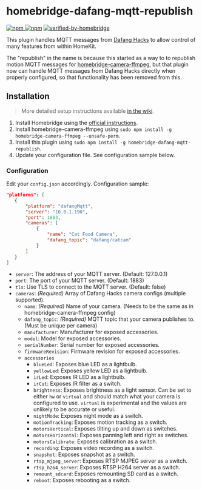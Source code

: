 # homebridge-dafang-mqtt-republish

[![npm](https://img.shields.io/npm/v/homebridge-dafang-mqtt-republish) ![npm](https://img.shields.io/npm/dt/homebridge-dafang-mqtt-republish)](https://www.npmjs.com/package/homebridge-dafang-mqtt-republish) [![verified-by-homebridge](https://badgen.net/badge/homebridge/verified/purple)](https://github.com/homebridge/homebridge/wiki/Verified-Plugins)

This plugin handles MQTT messages from [Dafang Hacks](https://github.com/EliasKotlyar/Xiaomi-Dafang-Hacks) to allow control of many features from within HomeKit.

The "republish" in the name is because this started as a way to to republish motion MQTT messages for [homebridge-camera-ffmpeg](https://github.com/homebridge-plugins/homebridge-camera-ffmpeg), but that plugin now can handle MQTT messages from Dafang Hacks directly when properly configured, so that functionality has been removed from this.

## Installation

> More detailed setup instructions available [in the wiki](https://github.com/Sunoo/homebridge-dafang-mqtt-republish/wiki/Configuring-Dafang-Hacks-Cameras-for-Homebridge).

1. Install Homebridge using the [official instructions](https://github.com/homebridge/homebridge/wiki).
2. Install homebridge-camera-ffmpeg using `sudo npm install -g homebridge-camera-ffmpeg --unsafe-perm`.
3. Install this plugin using `sudo npm install -g homebridge-dafang-mqtt-republish`.
4. Update your configuration file. See configuration sample below.

### Configuration

Edit your `config.json` accordingly. Configuration sample:

 ```json
"platforms": [
    {
        "platform": "dafangMqtt",
        "server": "10.0.1.190",
        "port": 1883,
        "cameras": [
            {
                "name": "Cat Food Camera",
                "dafang_topic": "dafang/catcam"
            }
        ]
    }
]
```

- `server`: The address of your MQTT server. (Default: 127.0.0.1)
- `port`: The port of your MQTT server. (Default: 1883)
- `tls`: Use TLS to connect to the MQTT server. (Default: false)
- `cameras`: _(Required)_ Array of Dafang Hacks camera configs (multiple supported).
  - `name`: _(Required)_ Name of your camera. (Needs to be the same as in homebridge-camera-ffmpeg config)
  - `dafang_topic`: _(Required)_ MQTT topic that your camera publishes to. (Must be unique per camera)
  - `manufacturer`: Manufacturer for exposed accessories.
  - `model`: Model for exposed accessories.
  - `serialNumber`: Serial number for exposed accessories.
  - `firmwareRevision`: Firmware revision for exposed accessories.
  - `accessories`
    - `blueLed`: Exposes blue LED as a lightbulb.
    - `yellowLed`: Exposes yellow LED as a lightbulb.
    - `irLed`: Exposes IR LED as a lightbulb.
    - `irCut`: Exposes IR filter as a switch.
    - `brightness`: Exposes brightness as a light sensor. Can be set to either `hw` or `virtual` and should match what your camera is configured to use. `virtual` is experimental and the values are unlikely to be accurate or useful.
    - `nightMode`: Exposes night mode as a switch.
    - `motionTracking`: Exposes motion tracking as a switch.
    - `motorsVertical`: Exposes tilting up and down as switches.
    - `motorsHorizontal`: Exposes panning left and right as switches.
    - `motorsCalibrate`: Exposes calibration as a switch.
    - `recording`: Exposes video recording as a switch.
    - `snapshot`: Exposes snapshot as a switch.
    - `rtsp_mjpeg_server`: Exposes RTSP MJPEG server as a switch.
    - `rtsp_h264_server`: Exposes RTSP H264 server as a switch.
    - `remount_sdcard`: Exposes remounting SD card as a switch.
    - `reboot`: Exposes rebooting as a switch.
